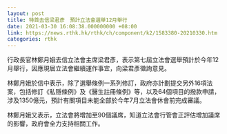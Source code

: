 ```yaml
---
layout: post
title: 特首去信梁君彥　預計立法會選舉12月舉行
date: 2021-03-30 16:08:38.000000000 +08:00
link: https://news.rthk.hk/rthk/ch/component/k2/1583380-20210330.htm
categories: rthk
---
```


行政長官林鄭月娥去信立法會主席梁君彥，表示第七屆立法會選舉預計於今年12月舉行，因應現屆立法會繼續運作事宜，向梁君彥徵詢意見。

林鄭月娥於信中表示，除了選舉條例一系列修訂，政府亦計劃提交另外16項法案，包括修訂《私隱條例》及《醫生註冊條例》等，以及64個項目的撥款申請，涉及1350億元，預計有關項目未能全部於今年7月立法會休會前完成審議。

林鄭月娥又表示，立法會將增加至90個議席，知道立法會行管會正評估增加議席的影響，政府會全力支持相關工作。
